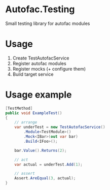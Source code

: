 # Autofac.Testing

Small testing library for autofac modules

# Usage

1. Create TestAutofacService
2. Register autofac modules
3. Register mocks (+ configure them)
4. Build target service

# Usage example

```csharp
[TestMethod]
public void ExampleTest()
{
    // arrange
    var underTest = new TestAutofacService()
        .Module<TestModule>()
        .Mock<IBar>(out var bar)
        .Build<IFoo>();

    bar.Value().Returns(2);

    // act
    var actual = underTest.Add(1);

    // assert
    Assert.AreEqual(3, actual);
}
```
